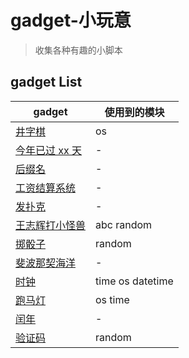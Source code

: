 # gadget-小玩意

> 收集各种有趣的小脚本

## gadget List

| gadget                                | 使用到的模块     |
| ------------------------------------- | ---------------- |
| [井字棋](./井字棋.py)                 | os               |
| [今年已过 xx 天](./今年已过xx天.py)   | -                |
| [后缀名](./后缀名.py)                 | -                |
| [工资结算系统](./工资结算系统.py)     | -                |
| [发扑克](./发扑克.py)                 | -                |
| [王志辉打小怪兽](./王志辉打小怪兽.py) | abc random       |
| [掷骰子](./掷骰子.py)                 | random           |
| [斐波那契海洋](./斐波那契海洋.py)     | -                |
| [时钟](./时钟.py)                     | time os datetime |
| [跑马灯](./跑马灯.py)                 | os time          |
| [闰年](./闰年.py)                     | -                |
| [验证码](./验证码.py)                 | random           |
